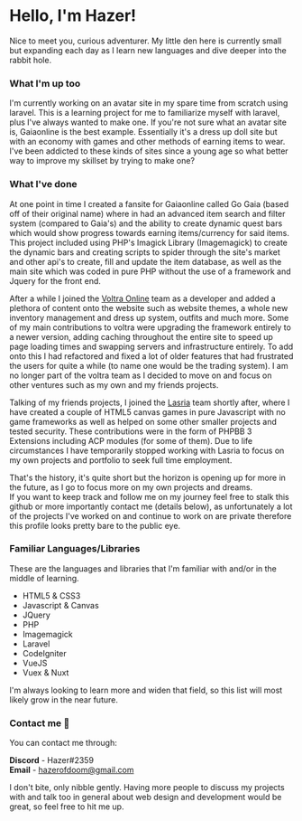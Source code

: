 # Hello, I'm Hazer!

Nice to meet you, curious adventurer.
My little den here is currently small but expanding each day as I learn new languages and dive deeper into the rabbit hole.

### What I'm up too

I'm currently working on an avatar site in my spare time from scratch using laravel.
This is a learning project for me to familiarize myself with laravel, plus I've always wanted to make one.
If you're not sure what an avatar site is, Gaiaonline is the best example.
Essentially it's a dress up doll site but with an economy with games and other methods of earning items to wear.
I've been addicted to these kinds of sites since a young age so what better way to improve my skillset by trying to make one?

### What I've done

At one point in time I created a fansite for Gaiaonline called Go Gaia (based off of their original name) where in had an advanced item search and filter system (compared to Gaia's) and the ability to create dynamic quest bars which would show progress towards earning items/currency for said items. This project included using PHP's Imagick Library (Imagemagick) to create the dynamic bars and creating scripts to spider through the site's market and other api's to create, fill and update the item database, as well as the main site which was coded in pure PHP without the use of a framework and Jquery for the front end.

After a while I joined the [Voltra Online](https://www.voltra.us) team as a developer and added a plethora of content onto the website such as website themes, a whole new inventory management and dress up system, outfits and much more. Some of my main contributions to voltra were upgrading the framework entirely to a newer version, adding caching throughout the entire site to speed up page loading times and swapping servers and infrastructure entirely. To add onto this I had refactored and fixed a lot of older features that had frustrated the users for quite a while (to name one would be the trading system). I am no longer part of the voltra team as I decided to move on and focus on other ventures such as my own and my friends projects.

Talking of my friends projects, I joined the [Lasria](https://www.lasria.com/) team shortly after, where I have created a couple of HTML5 canvas games in pure Javascript with no game frameworks as well as helped on some other smaller projects and tested security. These contributions were in the form of PHPBB 3 Extensions including ACP modules (for some of them). Due to life circumstances I have temporarily stopped working with Lasria to focus on my own projects and portfolio to seek full time employment.

That's the history, it's quite short but the horizon is opening up for more in the future, as I go to focus more on my own projects and dreams.    
If you want to keep track and follow me on my journey feel free to stalk this github or more importantly contact me (details below), as unfortunately a lot of the projects I've worked on and continue to work on are private therefore this profile looks pretty bare to the public eye.

### Familiar Languages/Libraries

These are the languages and libraries that I'm familiar with and/or in the middle of learning.

- HTML5 & CSS3
- Javascript & Canvas
- JQuery
- PHP
- Imagemagick
- Laravel
- CodeIgniter
- VueJS
- Vuex & Nuxt

I'm always looking to learn more and widen that field, so this list will most likely grow in the near future.

### Contact me 👋

You can contact me through:

**Discord** - Hazer#2359    
**Email** - hazerofdoom@gmail.com

I don't bite, only nibble gently.
Having more people to discuss my projects with and talk too in general about web design and development would be great, so feel free to hit me up.
